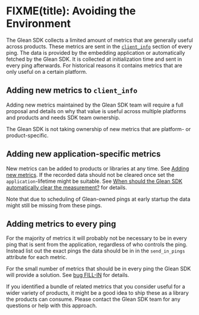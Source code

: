 # FIXME(title): Avoiding the Environment

The Glean SDK collects a limited amount of metrics that are generally useful across products.
These metrics are sent in the [`client_info`][client_info] section of every ping.
The data is provided by the embedding application or automatically fetched by the Glean SDK.
It is collected at initialization time and sent in every ping afterwards.
For historical reasons it contains metrics that are only useful on a certain platform.

[client_info]: ../pings/index.md#the-client_info-section

## Adding new metrics to `client_info`

Adding new metrics maintained by the Glean SDK team will require a full proposal
and details on why that value is useful across multiple platforms and products and needs SDK team ownership.

The Glean SDK is not taking ownership of new metrics that are platform- or product-specific.

## Adding new application-specific metrics

New metrics can be added to products or libraries at any time.
See [Adding new metrics](adding-new-metrics.md).
If the recorded data should not be cleared once set the `application`-lifetime might be suitable.
See [When should the Glean SDK automatically clear the measurement?](adding-new-metrics.md#when-should-the-glean-sdk-automatically-clear-the-measurement)
for details.

Note that due to scheduling of Glean-owned pings at early startup the data might still be missing from these pings.

## Adding metrics to every ping

For the majority of metrics it will probably not be necessary to be in every ping that is sent from the application,
regardless of who controls the ping.
Instead list out the exact pings the data should be in in the `send_in_pings` attribute for each metric.

For the small number of metrics that should be in every ping the Glean SDK will provide a solution.
See [bug FILL-IN](https://bugzilla.mozilla.org/show_bug.cgi?id=FILL-IN) for details.

If you identified a bundle of related metrics that you consider useful for a wider variety of products,
it might be a good idea to ship these as a library the products can consume.
Please contact the Glean SDK team for any questions or help with this approach.
